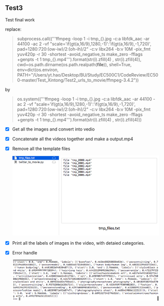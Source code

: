 ## Test3

Test final work

replace:
> subprocess.call(('''ffmpeg -loop 1 -i tmp_{}.jpg -c:a libfdk_aac -ar 44100 -ac 2 -vf "scale='if(gt(a,16/9),1280,-1)':'if(gt(a,16/9),-1,720)',                                  pad=1280:720:(ow-iw)/2:(oh-ih)/2" -c:v libx264 -b:v 10M -pix_fmt yuv420p -r 30 -shortest -avoid_negative_ts make_zero -fflags +genpts -t 1 tmp_{}.mp4''').format(str(i).zfill(4) , str(i).zfill(4)),
			 	cwd=os.path.dirname(os.path.realpath(__file__)), shell=True, env=dict(os.environ, PATH="/Users/yt.hao/Desktop/BU/Study/EC500C1/CodeReview/EC500-master/Test_Xintong/Test2_urls_to_movie/ffmpeg-3.4.2"))

by 

> os.system(('''ffmpeg -loop 1 -i tmp_{}.jpg -c:a libfdk_aac -ar 44100 -ac 2 -vf "scale='if(gt(a,16/9),1280,-1)':'if(gt(a,16/9),-1,720)', pad=1280:720:(ow-iw)/2:(oh-ih)/2" -c:v libx264 -b:v 10M -pix_fmt yuv420p -r 30 -shortest -avoid_negative_ts make_zero -fflags +genpts -t 1 tmp_{}.mp4''').format(str(i).zfill(4) , str(i).zfill(4)))


- [x] Get all the images and convert into vedio
- [x] Concatenate all the videos together and make a output.mp4
- [x] Remove all the template files

  <img src="https://github.com/Johnidel/EC500/blob/CodeReview/Test_Xintong/Test3_main/WX20180221-155304.png" />
  
- [x] Print all the labels of images in the video, with detaied categories.
- [x] Error handle

  <img src="https://github.com/Johnidel/EC500/blob/CodeReview/Test_Xintong/Test3_main/WX20180221-155351.png" />
